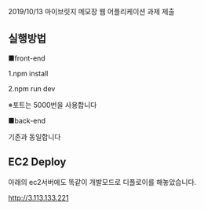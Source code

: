 2019/10/13 마이브릿지 메모장 웹 어플리케이션 과제 제출

## 실행방법

■front-end

1.npm install

2.npm run dev

※포트는 5000번을 사용합니다

■back-end

기존과 동일합니다


## EC2 Deploy

아래의 ec2서버에도 똑같이 개발모드로 디플로이를 해놓았습니다.

http://3.113.133.221
